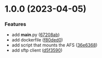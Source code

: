 # 1.0.0 (2023-04-05)


### Features

* add __main__.py ([67208ab](https://github.com/Colduck/sftp_to_afs/commit/67208ab11b187f9888a66559d2d558a03fe0892d))
* add dockerfile ([f80ded0](https://github.com/Colduck/sftp_to_afs/commit/f80ded06fd83f35a24d0b0895b807da095135272))
* add script that mounts the AFS ([36e6368](https://github.com/Colduck/sftp_to_afs/commit/36e6368f436bd20ab0cca519b4e599e3dd2beced))
* add sftp client ([d5f3590](https://github.com/Colduck/sftp_to_afs/commit/d5f3590a61e335541b2d448f4089c86306c491ae))

